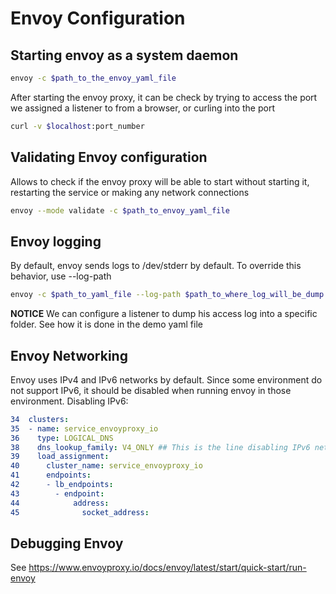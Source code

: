 # Envoy Configuration

## Starting envoy as a system daemon

```sh
envoy -c $path_to_the_envoy_yaml_file
```

After starting the envoy proxy, it can be check by trying to access the port we assigned a listener to from a browser, or curling into the port

```sh
curl -v $localhost:port_number
```

## Validating Envoy configuration

Allows to check if the envoy proxy will be able to start without starting it, restarting the service or making any network connections

```sh
envoy --mode validate -c $path_to_envoy_yaml_file
```

## Envoy logging

By default, envoy sends logs to /dev/stderr by default.
To override this behavior, use --log-path

```sh
envoy -c $path_to_yaml_file --log-path $path_to_where_log_will_be_dump
```

**NOTICE** We can configure a listener to dump his access log into a specific folder. See how it is done in the demo yaml file

## Envoy Networking

Envoy uses IPv4 and IPv6 networks by default. Since some environment do not support IPv6, it should be disabled when running envoy in those environment.
Disabling IPv6:

```yaml
34  clusters:
35  - name: service_envoyproxy_io
36    type: LOGICAL_DNS
38    dns_lookup_family: V4_ONLY ## This is the line disabling IPv6 networks
39    load_assignment:
40      cluster_name: service_envoyproxy_io
41      endpoints:
42      - lb_endpoints:
43        - endpoint:
44            address:
45              socket_address:
```

## Debugging Envoy

See https://www.envoyproxy.io/docs/envoy/latest/start/quick-start/run-envoy
